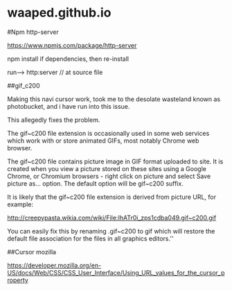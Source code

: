 # waaped.github.io


#Npm http-server

https://www.npmjs.com/package/http-server

npm install if dependencies, then re-install

run--> http:server // at source file


##gif_c200

Making this navi cursor work, took me to the desolate wasteland known as photobucket, and i have run into this issue.

This allegedly fixes the problem.

The gif~c200 file extension is occasionally used in some web services which work with or store animated GIFs, most notably Chrome web browser.

The gif~c200 file contains picture image in GIF format uploaded to site. It is created when you view a picture stored on these sites using a Google Chrome, or Chromium browsers - right click on picture and select Save picture as... option. The default option will be gif~c200 suffix.

It is likely that the gif~c200 file extension is derived from picture URL, for example:

http://creepypasta.wikia.com/wiki/File:IhATr0i_zps1cdba049.gif~c200.gif

You can easily fix this by renaming .gif~c200 to gif which will restore the default file association for the files in all graphics editors.''

##Cursor mozilla

https://developer.mozilla.org/en-US/docs/Web/CSS/CSS_User_Interface/Using_URL_values_for_the_cursor_property
